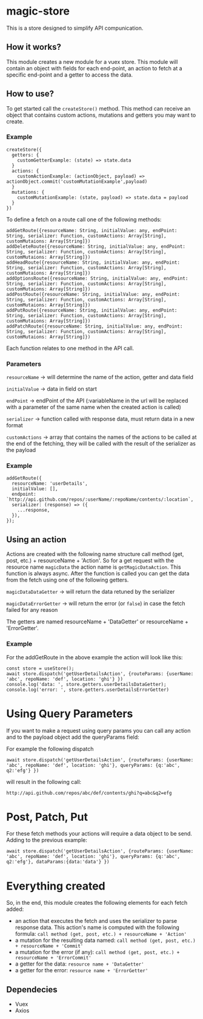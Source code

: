 # magic-store

This is a store designed to simplify API compunication. 

## How it works?

This module creates a new module for a vuex store. This module will contain an object with fields for each end-point, an action to fetch at a specific end-point and
a getter to access the data.

## How to use?

To get started call the `createStore()` method. This method can receive an object that contains custom actions, mutations and getters you may want to create.

### Example
```
createStore({
  getters: {
    customGetterExample: (state) => state.data
  }
  actions: {
    customActionExample: (actionObject, payload) => actionObject.commit('customMutationExample',payload)
  }
  mutations: {
    customMutationExample: (state, payload) => state.data = payload
  }
})
```

To define a fetch on a route call one of the following methods: 
```
addGetRoute({resourceName: String, initialValue: any, endPoint: String, serializer: Function, customActions: Array[String], customMutaions: Array[String]}) 
addDeleteRoute({resourceName: String, initialValue: any, endPoint: String, serializer: Function, customActions: Array[String], customMutaions: Array[String]}) 
addHeadRoute({resourceName: String, initialValue: any, endPoint: String, serializer: Function, customActions: Array[String], customMutaions: Array[String]})
addOptionsRoute({resourceName: String, initialValue: any, endPoint: String, serializer: Function, customActions: Array[String], customMutaions: Array[String]}) 
addPostRoute({resourceName: String, initialValue: any, endPoint: String, serializer: Function, customActions: Array[String], customMutaions: Array[String]})
addPutRoute({resourceName: String, initialValue: any, endPoint: String, serializer: Function, customActions: Array[String], customMutaions: Array[String]})
addPatchRoute({resourceName: String, initialValue: any, endPoint: String, serializer: Function, customActions: Array[String], customMutaions: Array[String]}) 
```

Each function relates to one method in the API call.

### Parameters

`resourceName` -> will determine the name of the action, getter and data field

`initialValue` -> data in field on start

`endPoint` -> endPoint of the API (:variableName in the url will be replaced with a parameter of the same name when the created action is called)

`serializer` -> function called with response data, must return data in a new format

`customActions` -> array that contains the names of the actions to be called at the end of the fetching, they will be called with the result of the serializer as the payload

### Example 
```
addGetRoute({
  resourceName: 'userDetails',
  initialValue: [],
  endpoint: `http://api.github.com/repos/:userName/:repoName/contents/:location`,
  serializer: (response) => ({
    ...response,
  }),
});
```

## Using an action

Actions are created with the following name structure call method (get, post, etc.) + resourceName + 'Action'. So for a get request with the resource name `magicData` the action name is `getMagicDataAction`. This function is always async. After the function is called you can get the data from the fetch using one of the following getters.

`magicDataDataGetter` -> will return the data retuned by the serializer

`magicDataErrorGetter` -> will return the error (or `false`) in case the fetch failed for any reason

The getters are named resourceName + 'DataGetter' or resourceName + 'ErrorGetter'.

### Example

For the addGetRoute in the above example the action will look like this: 

```
const store = useStore();
await store.dispatch('getUserDetailsAction', {routeParams: {userName: 'abc', repoName: 'def', location: 'ghi'} })
console.log('data: ', store.getters.userDetailsDataGetter);
console.log('error: ', store.getters.userDetailsErrorGetter)
```

# Using Query Parameters

If you want to make a request using query params you can call any action and to the payload object add the queryParams field:

For example the following dispatch

`await store.dispatch('getUserDetailsAction', {routeParams: {userName: 'abc', repoName: 'def', location: 'ghi'}, queryParams: {q:'abc', q2:'efg'} })`

will result in the following call: 

`http://api.github.com/repos/abc/def/contents/ghi?q=abc&q2=efg`

# Post, Patch, Put

For these fetch methods your actions will require a data object to be send. Adding to the previous example:

`await store.dispatch('getUserDetailsAction', {routeParams: {userName: 'abc', repoName: 'def', location: 'ghi'}, queryParams: {q:'abc', q2:'efg'}, dataParams:{data:'data'} })`

# Everything created

So, in the end, this module creates the following elements for each fetch added: 

- an action that executes the fetch and uses the serializer to parse response data. This action's name is computed with the following formula:  `call method (get, post, etc.) + resourceName + 'Action'`
- a mutation for the resulting data named: `call method (get, post, etc.) + resourceName + 'Commit'`
- a mutation for the error (if any): `call method (get, post, etc.) + resourceName + 'ErrorCommit'`
- a getter for the data: `resource name + 'DataGetter'`
- a getter for the error: `resource name + 'ErrorGetter'`

## Dependecies

- Vuex
- Axios
